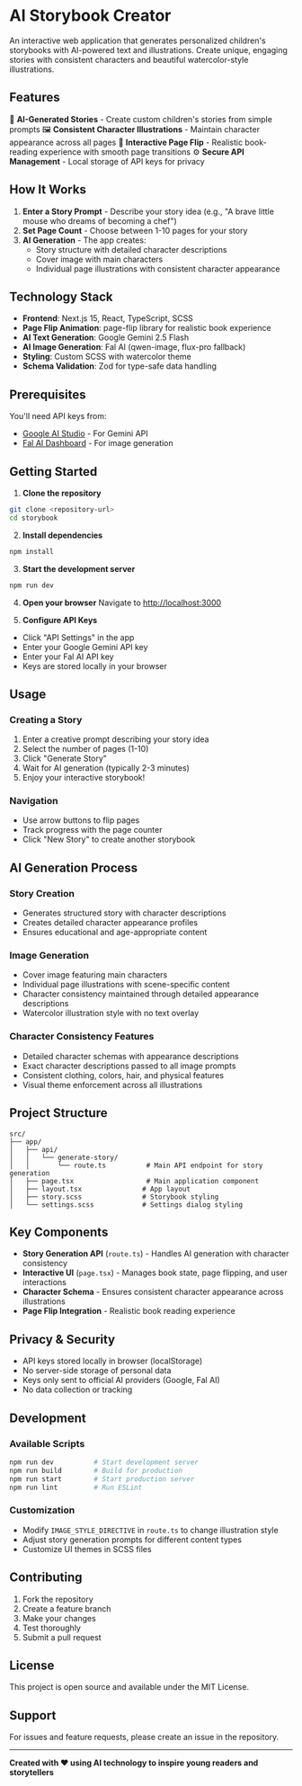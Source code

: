 # AI Storybook Creator

An interactive web application that generates personalized children's storybooks with AI-powered text and illustrations. Create unique, engaging stories with consistent characters and beautiful watercolor-style illustrations.

## Features

🎨 **AI-Generated Stories** - Create custom children's stories from simple prompts
🖼️ **Consistent Character Illustrations** - Maintain character appearance across all pages
📖 **Interactive Page Flip** - Realistic book-reading experience with smooth page transitions
⚙️ **Secure API Management** - Local storage of API keys for privacy

## How It Works

1. **Enter a Story Prompt** - Describe your story idea (e.g., "A brave little mouse who dreams of becoming a chef")
2. **Set Page Count** - Choose between 1-10 pages for your story
3. **AI Generation** - The app creates:
   - Story structure with detailed character descriptions
   - Cover image with main characters
   - Individual page illustrations with consistent character appearance

## Technology Stack

- **Frontend**: Next.js 15, React, TypeScript, SCSS
- **Page Flip Animation**: page-flip library for realistic book experience
- **AI Text Generation**: Google Gemini 2.5 Flash
- **AI Image Generation**: Fal AI (qwen-image, flux-pro fallback)
- **Styling**: Custom SCSS with watercolor theme
- **Schema Validation**: Zod for type-safe data handling

## Prerequisites

You'll need API keys from:

- [Google AI Studio](https://aistudio.google.com/app/apikey) - For Gemini API
- [Fal AI Dashboard](https://fal.ai/dashboard/api-keys) - For image generation

## Getting Started

1. **Clone the repository**

```bash
git clone <repository-url>
cd storybook
```

2. **Install dependencies**

```bash
npm install
```

3. **Start the development server**

```bash
npm run dev
```

4. **Open your browser**
   Navigate to [http://localhost:3000](http://localhost:3000)

5. **Configure API Keys**

- Click "API Settings" in the app
- Enter your Google Gemini API key
- Enter your Fal AI API key
- Keys are stored locally in your browser

## Usage

### Creating a Story

1. Enter a creative prompt describing your story idea
2. Select the number of pages (1-10)
3. Click "Generate Story"
4. Wait for AI generation (typically 2-3 minutes)
5. Enjoy your interactive storybook!

### Navigation

- Use arrow buttons to flip pages
- Track progress with the page counter
- Click "New Story" to create another storybook

## AI Generation Process

### Story Creation

- Generates structured story with character descriptions
- Creates detailed character appearance profiles
- Ensures educational and age-appropriate content

### Image Generation

- Cover image featuring main characters
- Individual page illustrations with scene-specific content
- Character consistency maintained through detailed appearance descriptions
- Watercolor illustration style with no text overlay

### Character Consistency Features

- Detailed character schemas with appearance descriptions
- Exact character descriptions passed to all image prompts
- Consistent clothing, colors, hair, and physical features
- Visual theme enforcement across all illustrations

## Project Structure

```
src/
├── app/
│   ├── api/
│   │   └── generate-story/
│   │       └── route.ts          # Main API endpoint for story generation
│   ├── page.tsx                  # Main application component
│   ├── layout.tsx               # App layout
│   ├── story.scss               # Storybook styling
│   └── settings.scss            # Settings dialog styling
```

## Key Components

- **Story Generation API** (`route.ts`) - Handles AI generation with character consistency
- **Interactive UI** (`page.tsx`) - Manages book state, page flipping, and user interactions
- **Character Schema** - Ensures consistent character appearance across illustrations
- **Page Flip Integration** - Realistic book reading experience

## Privacy & Security

- API keys stored locally in browser (localStorage)
- No server-side storage of personal data
- Keys only sent to official AI providers (Google, Fal AI)
- No data collection or tracking

## Development

### Available Scripts

```bash
npm run dev          # Start development server
npm run build        # Build for production
npm run start        # Start production server
npm run lint         # Run ESLint
```

### Customization

- Modify `IMAGE_STYLE_DIRECTIVE` in `route.ts` to change illustration style
- Adjust story generation prompts for different content types
- Customize UI themes in SCSS files

## Contributing

1. Fork the repository
2. Create a feature branch
3. Make your changes
4. Test thoroughly
5. Submit a pull request

## License

This project is open source and available under the MIT License.

## Support

For issues and feature requests, please create an issue in the repository.

---

**Created with ❤️ using AI technology to inspire young readers and storytellers**
